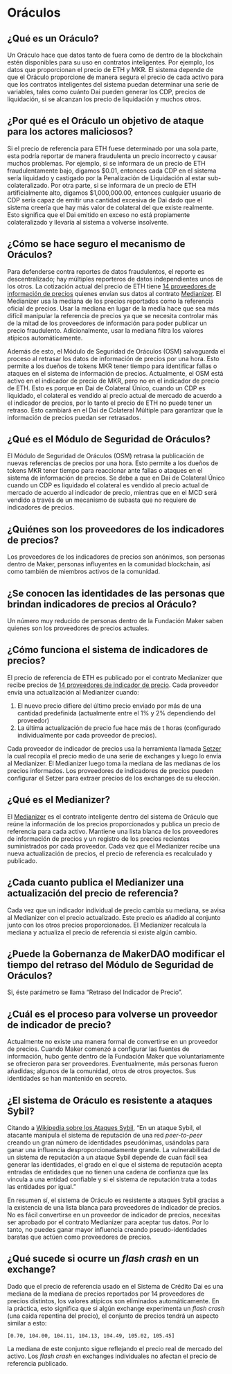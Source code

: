 # Oráculos

## ¿Qué es un Oráculo?

Un Oráculo hace que datos tanto de fuera como de dentro de la blockchain estén disponibles para su uso en contratos inteligentes. Por ejemplo, los datos que proporcionan el precio de ETH y MKR. El sistema depende de que el Oráculo proporcione de manera segura el precio de cada activo para que los contratos inteligentes del sistema puedan determinar una serie de variables, tales como cuánto Dai pueden generar los CDP, precios de liquidación, si se alcanzan los precio de liquidación y muchos otros.

## ¿Por qué es el Oráculo un objetivo de ataque para los actores maliciosos?

Si el precio de referencia para ETH fuese determinado por una sola parte, esta podría reportar de manera fraudulenta un precio incorrecto y causar muchos problemas. Por ejemplo, si se informara de un precio de ETH fraudulentamente bajo, digamos $0.01, entonces cada CDP en el sistema sería liquidado y castigado por la Penalización de Liquidación al estar sub-colateralizado. Por otra parte, si se informara de un precio de ETH artificialmente alto, digamos $1,000,000.00, entonces cualquier usuario de CDP sería capaz de emitir una cantidad excesiva de Dai dado que el sistema creería que hay más valor de colateral del que existe realmente. Esto significa que el Dai emitido en exceso no está propiamente colateralizado y llevaría al sistema a volverse insolvente.

## ¿Cómo se hace seguro el mecanismo de Oráculos?

Para defenderse contra reportes de datos fraudulentos, el reporte es descentralizado; hay múltiples reporteros de datos independientes unos de los otros. La cotización actual del precio de ETH tiene [14 proveedores de información de precios](https://mkr.tools/system/feeds) quienes envían sus datos al contrato [Medianizer](https://github.com/makerdao/medianizer). El Medianizer usa la mediana de los precios reportados como la referencia oficial de precios. Usar la mediana en lugar de la media hace que sea más difícil manipular la referencia de precios ya que se necesita controlar más de la mitad de los proveedores de información para poder publicar un precio fraudulento. Adicionalmente, usar la mediana filtra los valores atípicos automáticamente.

Además de esto, el Módulo de Seguridad de Oráculos (OSM) salvaguarda el proceso al retrasar los datos de información de precios por una hora. Esto permite a los dueños de tokens MKR tener tiempo para identificar fallas o ataques en el sistema de información de precios. Actualmente, el OSM está activo en el indicador de precio de MKR, pero no en el indicador de precio de ETH. Esto es porque en Dai de Colateral Único, cuando un CDP es liquidado, el colateral es vendido al precio actual de mercado de acuerdo a el indicador de precios, por lo tanto el precio de ETH no puede tener un retraso. Esto cambiará en el Dai de Colateral Múltiple para garantizar que la información de precios puedan ser retrasados.

## ¿Qué es el Módulo de Seguridad de Oráculos?

El Módulo de Seguridad de Oráculos (OSM) retrasa la publicación de nuevas referencias de precios por una hora. Esto permite a los dueños de tokens MKR tener tiempo para reaccionar ante fallas o ataques en el sistema de información de precios. Se debe a que en Dai de Colateral Único cuando un CDP es liquidado el colateral es vendido al precio actual de mercado de acuerdo al indicador de precio, mientras que en el MCD será vendido a través de un mecanismo de subasta que no requiere de indicadores de precios.

## ¿Quiénes son los proveedores de los indicadores de precios?

Los proveedores de los indicadores de precios son anónimos, son personas dentro de Maker, personas influyentes en la comunidad blockchain, así como también de miembros activos de la comunidad.

## ¿Se conocen las identidades de las personas que brindan indicadores de precios al Oráculo?

Un número muy reducido de personas dentro de la Fundación Maker saben quienes son los proveedores de precios actuales.

## ¿Cómo funciona el sistema de indicadores de precios?

El precio de referencia de ETH es publicado por el contrato Medianizer que recibe precios de [14 proveedores de indicador de precio](https://mkr.tools/system/feeds). Cada proveedor envía una actualización al Medianizer cuando:

1. El nuevo precio difiere del último precio enviado por más de una cantidad predefinida (actualmente entre el 1% y 2% dependiendo del proveedor)
2. La última actualización de precio fue hace más de t horas (configurado individualmente por cada proveedor de precios).

Cada proveedor de indicador de precios usa la herramienta llamada [Setzer](https://github.com/makerdao/setzer) la cual recopila el precio medio de una serie de exchanges y luego lo envía al Medianizer. El Medianizer luego toma la mediana de las medianas de los precios informados. Los proveedores de indicadores de precios pueden configurar el Setzer para extraer precios de los exchanges de su elección.

## ¿Qué es el Medianizer?

El [Medianizer](https://github.com/makerdao/medianizer) es el contrato inteligente dentro del sistema de Oráculo que reúne la información de los precios proporcionados y publica un precio de referencia para cada activo. Mantiene una lista blanca de los proveedores de información de precios y un registro de los precios recientes suministrados por cada proveedor. Cada vez que el Medianizer recibe una nueva actualización de precios, el precio de referencia es recalculado y publicado.

## ¿Cada cuanto publica el Medianizer una actualización del precio de referencia?

Cada vez que un indicador individual de precio cambia su mediana, se avisa al Medianizer con el precio actualizado. Este precio es añadido al conjunto junto con los otros precios proporcionados. El Medianizer recalcula la mediana y actualiza el precio de referencia si existe algún cambio.

## ¿Puede la Gobernanza de MakerDAO modificar el tiempo del retraso del Módulo de Seguridad de Oráculos?

Si, éste parámetro se llama “Retraso del Indicador de Precio”.

## ¿Cuál es el proceso para volverse un proveedor de indicador de precio?

Actualmente no existe una manera formal de convertirse en un proveedor de precios. Cuando Maker comenzó a configurar las fuentes de información, hubo gente dentro de la Fundación Maker que voluntariamente se ofrecieron para ser proveedores. Eventualmente, más personas fueron añadidas; algunos de la comunidad, otros de otros proyectos. Sus identidades se han mantenido en secreto.

## ¿El sistema de Oráculo es resistente a ataques Sybil?

Citando a [Wikipedia sobre los Ataques Sybil](https://es.wikipedia.org/wiki/Ataque_Sybil), “En un ataque Sybil, el atacante manipula el sistema de reputación de una red _peer-to-peer_ creando un gran número de identidades pseudónimas, usándolas para ganar una influencia desproporcionadamente grande. La vulnerabilidad de un sistema de reputación a un ataque Sybil depende de cuan fácil sea generar las identidades, el grado en el que el sistema de reputación acepta entradas de entidades que no tienen una cadena de confianza que las vincula a una entidad confiable y si el sistema de reputación trata a todas las entidades por igual.”

En resumen sí, el sistema de Oráculo es resistente a ataques Sybil gracias a la existencia de una lista blanca para proveedores de indicador de precios. No es fácil convertirse en un proveedor de indicador de precios, necesitas ser aprobado por el contrato Medianizer para aceptar tus datos. Por lo tanto, no puedes ganar mayor influencia creando pseudo-identidades baratas que actúen como proveedores de precios.

## ¿Qué sucede si ocurre un _flash crash_ en un exchange?

Dado que el precio de referencia usado en el Sistema de Crédito Dai es una mediana de la mediana de precios reportados por 14 proveedores de precios distintos, los valores atípicos son eliminados automáticamente. En la práctica, esto significa que si algún exchange experimenta un _flash crash_ (una caida repentina del precio), el conjunto de precios tendrá un aspecto similar a esto:

`[0.70, 104.00, 104.11, 104.13, 104.49, 105.02, 105.45]`

La mediana de este conjunto sigue reflejando el precio real de mercado del activo. Los _flash crash_ en exchanges individuales no afectan el precio de referencia publicado.

